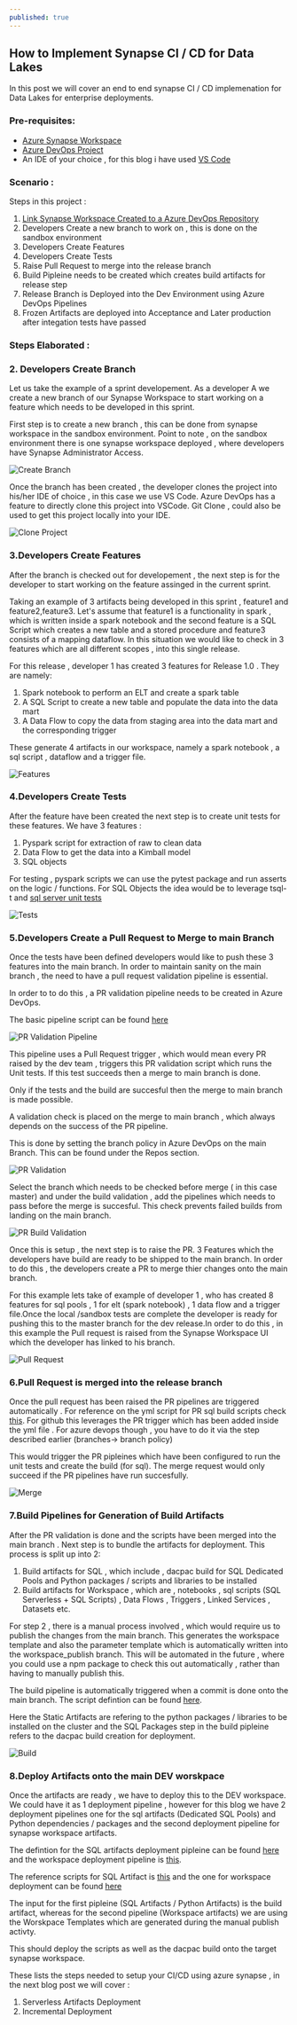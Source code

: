 ```yaml
---
published: true
---
```

## How to Implement Synapse CI / CD for Data Lakes

In this post we will cover an end to end synapse CI / CD implemenation for Data Lakes for enterprise deployments. 

### Pre-requisites:

- [Azure Synapse Workspace](https://docs.microsoft.com/en-us/azure/synapse-analytics/quickstart-create-workspace)
- [Azure DevOps Project](https://docs.microsoft.com/en-us/azure/devops/organizations/projects/create-project?view=azure-devops&tabs=preview-page) 
- An IDE of your choice , for this blog i have used [VS Code](https://code.visualstudio.com/Download)

### Scenario : 

Steps in this project :

1. [Link Synapse Workspace Created to a Azure DevOps Repository](https://docs.microsoft.com/en-us/azure/synapse-analytics/cicd/source-control)
2. Developers Create a new branch to work on , this is done on the sandbox environment
3. Developers Create Features
4. Developers Create Tests 
5. Raise Pull Request to merge into the release branch 
6. Build Pipleine needs to be created which creates build artifacts for release step
7. Release Branch is Deployed into the Dev Environment using Azure DevOps Pipelines 
8. Frozen Artifacts are deployed into Acceptance and Later production after integation tests have passed

### Steps Elaborated :

### 2. Developers Create Branch 

Let us take the example of a sprint developement. As a developer A we create a new branch of our Synapse Workspace to start working on a feature which needs to be developed in this sprint.

First step is to create a new branch , this can be done from synapse workspace in the sandbox environment. Point to note , on the sandbox environment there is one synapse workspace deployed , where developers have Synapse Administrator Access.

![Create Branch](/images/branching.PNG)

Once the branch has been created , the developer clones the project into his/her IDE of choice , in this case we use VS Code. Azure DevOps has a feature to directly clone this project into VSCode. Git Clone , could also be used to get this project locally into your IDE.

![Clone Project](/images/clone_project.PNG)

### 3.Developers Create Features 

After the branch is checked out for developement , the next step is for the developer to start working on the feature assinged in the current sprint.

Taking an example of 3 artifacts being developed in this sprint , feature1 and feature2,feature3. Let's assume that feature1 is a functionality in spark , which is written inside a spark notebook and the second feature is a SQL Script which creates a new table and a stored procedure and feature3 consists of a mapping dataflow. In this situation we would like to check in 3 features which are all different scopes , into this single release.

For this release , developer 1 has created 3 features for Release 1.0 . They are namely:

1. Spark notebook to perform an ELT and create a spark table 
2. A SQL Script to create a new table and populate the data into the data mart
3. A Data Flow to copy the data from staging area into the data mart and the corresponding trigger

These generate 4 artifacts in our workspace, namely a spark notebook , a sql script , dataflow and a trigger file.

![Features](/images/Features.PNG)

### 4.Developers Create Tests 

After the feature have been created the next step is to create unit tests for these features.  We have 3 features :

1. Pyspark script for extraction of raw to clean data
2. Data Flow to get the data into a Kimball model 
3. SQL objects 

For testing , pyspark scripts we can use the pytest package and run asserts on the logic / functions.
For SQL Objects the idea would be to leverage tsql-t and [sql server unit tests](https://docs.microsoft.com/en-us/sql/ssdt/walkthrough-creating-and-running-a-sql-server-unit-test?view=sql-server-ver15)

![Tests](/images/Tests.PNG)


### 5.Developers Create a Pull Request to Merge to main Branch

Once the tests have been defined developers would like to push these 3 features into the main branch. In order to maintain sanity on the main branch , the need to have a pull request validation pipeline is essential.

In order to to do this , a PR validation pipeline needs to be created in Azure DevOps.

The basic pipeline script can be found [here](https://dev.azure.com/datalakemdw/synapsedelta/_git/synapse-delta?path=/devops/ci-test-python.yml)

![PR Validation Pipeline](/images/PRPipeline.PNG)

This pipeline uses a Pull Request trigger , which would mean every PR raised by the dev team , triggers this PR validation script which runs the Unit tests. If this test succeeds then a merge to main branch is done.

Only if the tests and the build are succesful then the merge to main branch is made possible.

A validation check is placed on the merge to main branch , which always depends on the success of the PR pipeline.

This is done by setting the branch policy in Azure DevOps on the main Branch. This can be found under the Repos section.

![PR Validation](/images/PRValidation.PNG)

Select the branch which needs to be checked before merge ( in this case master) and under the build validation , add the pipelines which needs to pass before the merge is succesful. This check prevents failed builds from landing on the main branch.

![PR Build Validation](/images/PRBuildValidation.PNG)

Once this is setup , the next step is to raise the PR. 3 Features which the developers have build are ready to be shipped to the main branch. In order to do this , the developers create a PR to merge thier changes onto the main branch.

For this example lets take of example of developer 1 , who has created 8 features for sql pools , 1 for elt (spark notebook) , 1 data flow and a trigger file.Once the local /sandbox tests are complete the developer is ready for pushing this to the master branch for the dev release.In order to do this , in this example the Pull request is raised from the Synapse Workspace UI which the developer has linked to his branch.

![Pull Request](/images/PullRequest.PNG)

### 6.Pull Request is merged into the release branch 

Once the pull request has been raised the PR pipelines are triggered automatically . For reference on the yml script for PR sql build scripts check [this](https://dev.azure.com/datalakemdw/synapsedelta/_git/synapse-delta?path=/devops/ci-pr-test-sql.yml). For github this leverages the PR trigger which has been added inside the yml file . For azure devops though , you have to do it via the step described earlier (branches-> branch policy)

This would trigger the PR pipleines which have been configured to run the unit tests and create the build (for sql). The merge request would only succeed if the PR pipelines have run succesfully. 

![Merge](/images/Merge.PNG)

### 7.Build Pipelines for Generation of Build Artifacts

After the PR validation is done and the scripts have been merged into the main branch . Next step is to bundle the artifacts for deployment. This process is split up into 2:

1. Build artifacts for SQL , which include , dacpac build for SQL Dedicated Pools and Python packages / scripts and libraries to be installed
2. Build artifacts for Workspace , which are , notebooks , sql scripts (SQL Serverless + SQL Scripts) , Data Flows , Triggers , Linked Services , Datasets etc.

For step 2 , there is a manual process involved , which would require us to publish the changes from the main branch. This generates the workspace template and also the parameter template which is automatically written into the workspace_publish branch. This will be automated in the future , where you could use a npm package to check this out automatically , rather than having to manually publish this.

The build pipeline is automatically triggered when a commit is done onto the main branch. The script defintion can be found [here](https://dev.azure.com/datalakemdw/synapsedelta/_git/synapse-delta?path=/devops/ci-build-artifacts.yml).

Here the Static Artifacts are refering to the python packages / libraries to be installed on the cluster and the SQL Packages step in the build pipleine refers to the dacpac build creation for deployment.

![Build](/images/Build.PNG)


### 8.Deploy Artifacts onto the main DEV worskpace

Once the artifacts are ready , we have to deploy this to the DEV workspace. We could have it as 1 deployment pipeline , however for this blog we have 2 deployment pipelines one for the sql artifacts (Dedicated SQL Pools) and Python dependencies / packages and the second deployment pipeline for synapse workspace artifacts.

The defintion for the SQL artifacts deployment pipleine can be found [here](https://dev.azure.com/datalakemdw/synapsedelta/_git/synapse-delta?path=/devops/cd-release.yml) and the workspace deployment pipeline is [this](https://dev.azure.com/datalakemdw/synapsedelta/_git/synapse-delta?path=/devops/cd-release-syn.yml). 

The reference scripts for SQL Artifact is [this](https://dev.azure.com/datalakemdw/synapsedelta/_git/synapse-delta?path=/devops/jobs/deploy-ded-sql-pool.yml) and the one for workspace deployment can be found [here](https://dev.azure.com/datalakemdw/synapsedelta/_git/synapse-delta?path=/devops/jobs/deploy-synapse-ws.yml) 

The input for the first pipleine (SQL Artifacts / Python Artifacts) is the build artifact, whereas for the second pipeline (Workspace artifacts) we are using the Worskpace Templates which are generated during the manual publish activty.

This should deploy the scripts as well as the dacpac build onto the target synapse workspace.

These lists the steps needed to setup your CI/CD using azure synapse , in the next blog post we will cover :

1. Serverless Artifacts Deployment
2. Incremental Deployment
